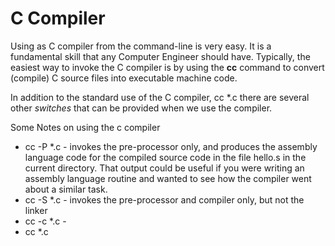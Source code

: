 # C Compiler
Using as C compiler from the command-line is very easy. It is a fundamental skill that any Computer Engineer should have.
Typically, the easiest way to invoke the C compiler is by using the **cc** command to convert (compile) C source files into executable machine code.


In addition to the standard use of the C compiler, cc \*.c there are several other *switches* that can be provided when we use the compiler.

Some Notes on using the c compiler
<ul>
  <li> cc   -P  *.c - invokes the pre-processor only, and produces the assembly language code for the compiled source code in the file hello.s in the current directory. That output could be useful if you were writing an assembly language routine and wanted to see how the compiler went about a similar task.
  <li> cc   -S  *.c - invokes the pre-processor and compiler only, but not the linker
  <li> cc   -c  *.c - 
  <li> cc     *.c 
</ul>
